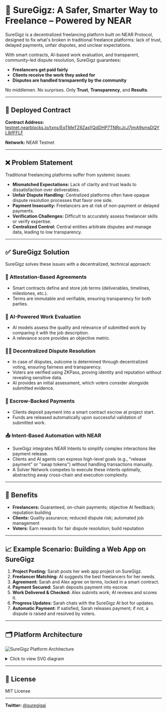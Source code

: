 # 🚀 SureGigz: A Safer, Smarter Way to Freelance – Powered by NEAR

SureGigz is a decentralized freelancing platform built on NEAR Protocol, designed to fix what's broken in traditional freelance platforms: lack of trust, delayed payments, unfair disputes, and unclear expectations.

With smart contracts, AI-based work evaluation, and transparent, community-led dispute resolution, SureGigz guarantees:

- **Freelancers get paid fairly**
- **Clients receive the work they asked for**
- **Disputes are handled transparently by the community**

No middlemen. No surprises. Only **Trust**, **Transparency**, and **Results**.

---

## 🔗 Deployed Contract

**Contract Address:** [testnet.nearblocks.io/txns/EqTMeTZ6ZasYQdDHP7TNRcJcJ7jmA9smsDQYL9ifFFLF](https://testnet.nearblocks.io/txns/EqTMeTZ6ZasYQdDHP7TNRcJcJ7jmA9smsDQYL9ifFFLF)

**Network:** NEAR Testnet

---

## ❌ Problem Statement

Traditional freelancing platforms suffer from systemic issues:
- **Mismatched Expectations:** Lack of clarity and trust leads to dissatisfaction over deliverables.
- **Unfair Dispute Handling:** Centralized platforms often have opaque dispute resolution processes that favor one side.
- **Payment Insecurity:** Freelancers are at risk of non-payment or delayed payments.
- **Verification Challenges:** Difficult to accurately assess freelancer skills or verify expertise.
- **Centralized Control:** Central entities arbitrate disputes and manage data, leading to low transparency.

---

## ✅ SureGigz Solution

SureGigz solves these issues with a decentralized, technical approach:

### 🔐 Attestation-Based Agreements
- Smart contracts define and store job terms (deliverables, timelines, milestones, etc.).
- Terms are immutable and verifiable, ensuring transparency for both parties.

### 🤖 AI-Powered Work Evaluation
- AI models assess the quality and relevance of submitted work by comparing it with the job description.
- A relevance score provides an objective metric.

### 🧑‍⚖️ Decentralized Dispute Resolution
- In case of disputes, outcome is determined through decentralized voting, ensuring fairness and transparency.
- Voters are verified using ZKPass, proving identity and reputation without revealing sensitive data.
- AI provides an initial assessment, which voters consider alongside submitted evidence.


### 💸 Escrow-Backed Payments
- Clients deposit payment into a smart contract escrow at project start.
- Funds are released automatically upon successful validation of submitted work.

### 📤 Intent-Based Automation with NEAR
- SureGigz integrates NEAR Intents to simplify complex interactions like payment release.
- Clients and AI agents can express high-level goals (e.g., "release payment" or "swap tokens") without handling transactions manually.
- A Solver Network competes to execute these intents optimally, abstracting away cross-chain and execution complexity.

---

## 🌟 Benefits

- **Freelancers:** Guaranteed, on-chain payments; objective AI feedback; reputation building
- **Clients:** Quality assurance; reduced dispute risk; automated job management
- **Voters:** Earn rewards for fair dispute resolution; build reputation

---

## 📈 Example Scenario: Building a Web App on SureGigz

1. **Project Posting:** Sarah posts her web app project on SureGigz.
2. **Freelancer Matching:** AI suggests the best freelancers for her needs.
3. **Agreement:** Sarah and Alex agree on terms, locked in a smart contract.
4. **Payment Secured:** Sarah deposits payment into escrow.
5. **Work Delivered & Checked:** Alex submits work; AI reviews and scores it.
6. **Progress Updates:** Sarah chats with the SureGigz AI bot for updates.
7. **Automatic Payment:** If satisfied, Sarah releases payment; if not, a dispute is raised and resolved by voters.

---

## 🗂️ Platform Architecture

![SureGigz Platform Architecture](https://excalidraw.com/#json=rmUGMw3UnsQ_H3_WgVANR,GcDpMcxS2TjCPHTLngpMYw)

<details>
<summary>Click to view SVG diagram</summary>

<svg version="1.1" xmlns="http://www.w3.org/2000/svg" viewBox="0 0 3611.65532301336 1472.3906192043778" width="7223.31064602672" height="2944.7812384087556"><!-- svg-source:excalidraw --><metadata></metadata><defs><style class="style-fonts">
      </style></defs><rect x="0" y="0" width="3611.65532301336" height="1472.3906192043778" fill="#ffffff"></rect><g stroke-linecap="round" transform="translate(10 10) rotate(0 1795.82766150668 726.1953096021889)"><path d="M32 0 C1341.51 0, 2651.02 0, 3559.66 0 C3580.99 0, 3591.66 10.67, 3591.66 32 C3591.66 357.22, 3591.66 682.44, 3591.66 1420.39 C3591.66 1441.72, 3580.99 1452.39, 3559.66 1452.39 C2277.15 1452.39, 994.65 1452.39, 32 1452.39 C10.67 1452.39, 0 1441.72, 0 1420.39 C0 975.1, 0 529.8, 0 32 C0 10.67, 10.67 0, 32 0" stroke="none" stroke-width="0" fill="#f8f9fa"></path><path d="M32 0 C1205.78 0, 2379.56 0, 3559.66 0 M32 0 C875.05 0, 1718.1 0, 3559.66 0 M3559.66 0 C3580.99 0, 3591.66 10.67, 3591.66 32 M3559.66 0 C3580.99 0, 3591.66 10.67, 3591.66 32 M3591.66 32 C3591.66 408.24, 3591.66 784.48, 3591.66 1420.39 M3591.66 32 C3591.66 569.39, 3591.66 1106.77, 3591.66 1420.39 M3591.66 1420.39 C3591.66 1441.72, 3580.99 1452.39, 3559.66 1452.39 M3591.66 1420.39 C3591.66 1441.72, 3580.99 1452.39, 3559.66 1452.39 M3559.66 1452.39 C2694.89 1452.39, 1830.13 1452.39, 32 1452.39 M3559.66 1452.39 C2524.92 1452.39, 1490.19 1452.39, 32 1452.39 M32 1452.39 C10.67 1452.39, 0 1441.72, 0 1420.39 M32 1452.39 C10.67 1452.39, 0 1441.72, 0 1420.39 M0 1420.39 C0 925.37, 0 430.35, 0 32 M0 1420.39 C0 1135.85, 0 851.31, 0 32 M0 32 C0 10.67, 10.67 0, 32 0 M0 32 C0 10.67, 10.67 0, 32 0" stroke="#1e1e1e" stroke-width="1" fill="none"></path></g></svg>

</details>

---

## 📄 License

MIT License

---

**Twitter:** [@suregigai](https://twitter.com/suregigai)
